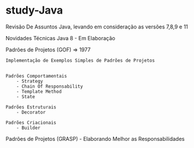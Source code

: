 # study-Java

Revisão De Assuntos Java, levando em consideração as versões 7,8,9 e 11

Novidades Técnicas Java 8
	- Em Elaboração

Padrões de Projetos (GOF) => 1977

	Implementação de Exemplos Simples de Padrões de Projetos

	
	Padrões Comportamentais
		- Strategy
		- Chain Of Responsability
		- Template Method
		- State

	Padrões Estruturais 
		- Decorator

	Padrões Criacionais
		- Builder



Padrões de Projetos (GRASP) - Elaborando Melhor as Responsabilidades
